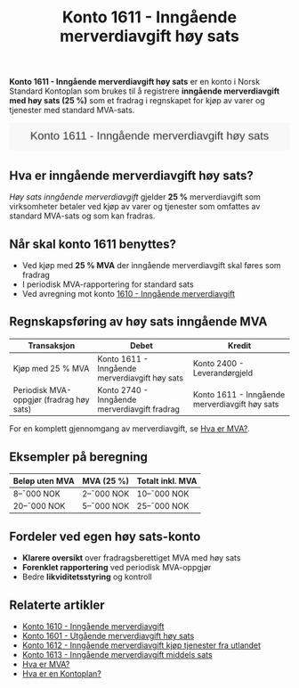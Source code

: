 ﻿---
title: "Konto 1611 - Inngående merverdiavgift høy sats"
seoTitle: "1611-inngaaende-merverdiavgift-hoy-sats"
meta_description: '**Konto 1611 - Inngående merverdiavgift høy sats** er en konto i Norsk Standard Kontoplan som brukes til å registrere **inngående merverdiavgift med høy sa...'
slug: 1611-inngaaende-merverdiavgift-hoy-sats
type: blog
layout: pages/single
---

**Konto 1611 - Inngående merverdiavgift høy sats** er en konto i Norsk Standard Kontoplan som brukes til å registrere **inngående merverdiavgift med høy sats (25 %)** som et fradrag i regnskapet for kjøp av varer og tjenester med standard MVA-sats.

![Illustrasjon av konto 1611 Inngående merverdiavgift høy sats](1611-inngaaende-merverdiavgift-hoy-sats-image.svg)

## Hva er inngående merverdiavgift høy sats?

*Høy sats inngående merverdiavgift* gjelder **25 %** merverdiavgift som virksomheter betaler ved kjøp av varer og tjenester som omfattes av standard MVA-sats og som kan fradras.

## Når skal konto 1611 benyttes?

* Ved kjøp med **25 % MVA** der inngående merverdiavgift skal føres som fradrag
* I periodisk MVA-rapportering for standard sats
* Ved avregning mot konto [1610 - Inngående merverdiavgift](/blogs/kontoplan/1610-inngaaende-merverdiavgift "Konto 1610 - Inngående merverdiavgift")

## Regnskapsføring av høy sats inngående MVA

| Transaksjon                              | Debet                                           | Kredit                                        |
|------------------------------------------|-------------------------------------------------|-----------------------------------------------|
| Kjøp med 25 % MVA                        | Konto 1611 - Inngående merverdiavgift høy sats   | Konto 2400 - Leverandørgjeld                  |
| Periodisk MVA-oppgjør (fradrag høy sats) | Konto 2740 - Inngående merverdiavgift fradrag   | Konto 1611 - Inngående merverdiavgift høy sats |

For en komplett gjennomgang av merverdiavgift, se [Hva er MVA?](/blogs/regnskap/hva-er-moms-mva "Hva er MVA? MVA-regnskapsføring og merverdiavgift").

## Eksempler på beregning

| Beløp uten MVA | MVA (25 %) | Totalt inkl. MVA |
|---------------|------------|------------------|
| 8–¯000 NOK     | 2–¯000 NOK  | 10–¯000 NOK       |
| 20–¯000 NOK    | 5–¯000 NOK  | 25–¯000 NOK       |

## Fordeler ved egen høy sats-konto

* **Klarere oversikt** over fradragsberettiget MVA med høy sats
* **Forenklet rapportering** ved periodisk MVA-oppgjør
* Bedre **likviditetsstyring** og kontroll

## Relaterte artikler

* [Konto 1610 - Inngående merverdiavgift](/blogs/kontoplan/1610-inngaaende-merverdiavgift "Konto 1610 - Inngående merverdiavgift")
* [Konto 1601 - Utgående merverdiavgift høy sats](/blogs/kontoplan/1601-utgaende-merverdiavgift-hoy-sats "Konto 1601 - Utgående merverdiavgift høy sats")
* [Konto 1612 - Inngående merverdiavgift kjøp tjenester fra utlandet](/blogs/kontoplan/1612-inngaaende-merverdiavgift-kjop-tjen-fra-utlandet "Konto 1612 - Inngående merverdiavgift kjøp tjenester fra utlandet")
* [Konto 1613 - Inngående merverdiavgift middels sats](/blogs/kontoplan/1613-inngaaende-merverdiavgift-middels-sats "Konto 1613 - Inngående merverdiavgift middels sats")
* [Hva er MVA?](/blogs/regnskap/hva-er-moms-mva "Hva er MVA? MVA-regnskapsføring og merverdiavgift")
* [Hva er en Kontoplan?](/blogs/regnskap/hva-er-kontoplan "Hva er en Kontoplan? Komplett Guide til Kontoplaner i Norsk Regnskap")






